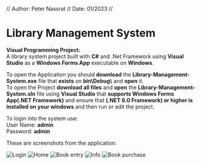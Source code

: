 // Author: Peter Nassrat // Date: 01/2023 //
# Library Management System
**Visual Programming Project:**\
A library system project built with **C#** and .Net Framework using **Visual Studio** as a **Windows Forms App** executable on **Windows**.

To open the Application you should **download** the **Library-Management-System.exe** file that **exists** on **bin\\Debug\\** and **open** it.\
To open the Project **download all files** and **open** the **Library-Management-System.sln** file using **Visual Studio** that **supports Windows Forms App(.NET Framework)** and ensure that **(.NET 6.0 Framework) or higher is installed on your windows** and then run or edit the project.

To login into the system use:\
User Name: **admin**\
Password: **admin**

These are screenshots from the application:

![Login](https://user-images.githubusercontent.com/93524169/213250216-7255117b-6b29-45a2-b1ab-cc5883565911.png)
![Home](https://user-images.githubusercontent.com/93524169/213250542-ac93f654-b6e6-4667-8aec-0b0b025ed5e3.png)
![Book entry](https://user-images.githubusercontent.com/93524169/213253563-6607d715-6c86-4bd4-a919-6576d71faca5.png)
![Info](https://user-images.githubusercontent.com/93524169/213255006-6b91d084-33e8-4ac6-ab4a-d13f9288248b.png)
![Book purchase](https://user-images.githubusercontent.com/93524169/213255729-c9430cec-019d-47a4-a74f-d583b2509644.png)
